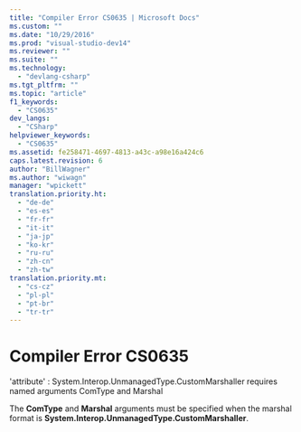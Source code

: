 ```yaml
---
title: "Compiler Error CS0635 | Microsoft Docs"
ms.custom: ""
ms.date: "10/29/2016"
ms.prod: "visual-studio-dev14"
ms.reviewer: ""
ms.suite: ""
ms.technology: 
  - "devlang-csharp"
ms.tgt_pltfrm: ""
ms.topic: "article"
f1_keywords: 
  - "CS0635"
dev_langs: 
  - "CSharp"
helpviewer_keywords: 
  - "CS0635"
ms.assetid: fe258471-4697-4813-a43c-a98e16a424c6
caps.latest.revision: 6
author: "BillWagner"
ms.author: "wiwagn"
manager: "wpickett"
translation.priority.ht: 
  - "de-de"
  - "es-es"
  - "fr-fr"
  - "it-it"
  - "ja-jp"
  - "ko-kr"
  - "ru-ru"
  - "zh-cn"
  - "zh-tw"
translation.priority.mt: 
  - "cs-cz"
  - "pl-pl"
  - "pt-br"
  - "tr-tr"
---
```

# Compiler Error CS0635
'attribute' : System.Interop.UnmanagedType.CustomMarshaller requires named arguments ComType and Marshal  
  
 The **ComType** and **Marshal** arguments must be specified when the marshal format is **System.Interop.UnmanagedType.CustomMarshaller**.